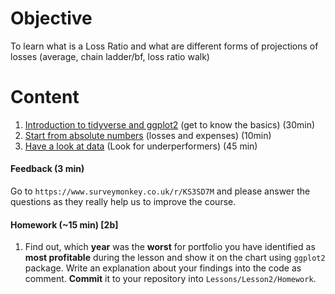 # Objective
To learn what is a Loss Ratio and what are different forms of projections of losses (average, chain ladder/bf, loss ratio walk)

# Content
1) [Introduction to tidyverse and ggplot2](Support/About_tidyverse.md) (get to know the basics) (30min)
2) [Start from absolute numbers](Support/L2_losses_and_expenses.md) (losses and expenses) (10min)
3) [Have a look at data](Support/data_prep_exercise_KPI.md) (Look for underperformers) (45 min)

#### Feedback (3 min)

Go to `https://www.surveymonkey.co.uk/r/KS3SD7M` and please answer the questions as they really help us to improve the course.

#### Homework (~15 min) [2b]
1) Find out, which __year__ was the __worst__ for portfolio you have identified as __most profitable__ during the lesson and show it on the chart using `ggplot2` package. Write an explanation about your findings into the code as comment. __Commit__ it to your repository into `Lessons/Lesson2/Homework`.






